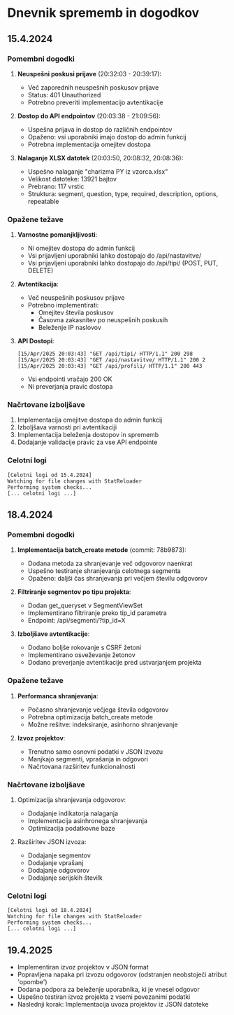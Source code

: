 # Dnevnik sprememb in dogodkov

## 15.4.2024

### Pomembni dogodki
1. **Neuspešni poskusi prijave** (20:32:03 - 20:39:17):
   - Več zaporednih neuspešnih poskusov prijave
   - Status: 401 Unauthorized
   - Potrebno preveriti implementacijo avtentikacije

2. **Dostop do API endpointov** (20:03:38 - 21:09:56):
   - Uspešna prijava in dostop do različnih endpointov
   - Opaženo: vsi uporabniki imajo dostop do admin funkcij
   - Potrebna implementacija omejitev dostopa

3. **Nalaganje XLSX datotek** (20:03:50, 20:08:32, 20:08:36):
   - Uspešno nalaganje "charizma PY iz vzorca.xlsx"
   - Velikost datoteke: 13921 bajtov
   - Prebrano: 117 vrstic
   - Struktura: segment, question, type, required, description, options, repeatable

### Opažene težave
1. **Varnostne pomanjkljivosti**:
   - Ni omejitev dostopa do admin funkcij
   - Vsi prijavljeni uporabniki lahko dostopajo do /api/nastavitve/
   - Vsi prijavljeni uporabniki lahko dostopajo do /api/tipi/ (POST, PUT, DELETE)

2. **Avtentikacija**:
   - Več neuspešnih poskusov prijave
   - Potrebno implementirati:
     - Omejitev števila poskusov
     - Časovna zakasnitev po neuspešnih poskusih
     - Beleženje IP naslovov

3. **API Dostopi**:
   ```
   [15/Apr/2025 20:03:43] "GET /api/tipi/ HTTP/1.1" 200 298
   [15/Apr/2025 20:03:43] "GET /api/nastavitve/ HTTP/1.1" 200 2
   [15/Apr/2025 20:03:43] "GET /api/profili/ HTTP/1.1" 200 443
   ```
   - Vsi endpointi vračajo 200 OK
   - Ni preverjanja pravic dostopa

### Načrtovane izboljšave
1. Implementacija omejitve dostopa do admin funkcij
2. Izboljšava varnosti pri avtentikaciji
3. Implementacija beleženja dostopov in sprememb
4. Dodajanje validacije pravic za vse API endpointe

### Celotni logi
```
[Celotni logi od 15.4.2024]
Watching for file changes with StatReloader
Performing system checks...
[... celotni logi ...] 
```

## 18.4.2024

### Pomembni dogodki
1. **Implementacija batch_create metode** (commit: 78b9873):
   - Dodana metoda za shranjevanje več odgovorov naenkrat
   - Uspešno testiranje shranjevanja celotnega segmenta
   - Opaženo: daljši čas shranjevanja pri večjem številu odgovorov

2. **Filtriranje segmentov po tipu projekta**:
   - Dodan get_queryset v SegmentViewSet
   - Implementirano filtriranje preko tip_id parametra
   - Endpoint: /api/segmenti/?tip_id=X

3. **Izboljšave avtentikacije**:
   - Dodano boljše rokovanje s CSRF žetoni
   - Implementirano osveževanje žetonov
   - Dodano preverjanje avtentikacije pred ustvarjanjem projekta

### Opažene težave
1. **Performanca shranjevanja**:
   - Počasno shranjevanje večjega števila odgovorov
   - Potrebna optimizacija batch_create metode
   - Možne rešitve: indeksiranje, asinhorno shranjevanje

2. **Izvoz projektov**:
   - Trenutno samo osnovni podatki v JSON izvozu
   - Manjkajo segmenti, vprašanja in odgovori
   - Načrtovana razširitev funkcionalnosti

### Načrtovane izboljšave
1. Optimizacija shranjevanja odgovorov:
   - Dodajanje indikatorja nalaganja
   - Implementacija asinhronega shranjevanja
   - Optimizacija podatkovne baze

2. Razširitev JSON izvoza:
   - Dodajanje segmentov
   - Dodajanje vprašanj
   - Dodajanje odgovorov
   - Dodajanje serijskih številk

### Celotni logi
```
[Celotni logi od 18.4.2024]
Watching for file changes with StatReloader
Performing system checks...
[... celotni logi ...] 
```

## 19.4.2025
- Implementiran izvoz projektov v JSON format
- Popravljena napaka pri izvozu odgovorov (odstranjen neobstoječi atribut 'opombe')
- Dodana podpora za beleženje uporabnika, ki je vnesel odgovor
- Uspešno testiran izvoz projekta z vsemi povezanimi podatki
- Naslednji korak: Implementacija uvoza projektov iz JSON datoteke 